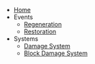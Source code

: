 * [Home](README.md)
* Events
  * [Regeneration](regeneration.md)
  * [Restoration](restoration.md)
* Systems
  * [Damage System](system-damage.md)
  * [Block Damage System](system-block-damage.md)